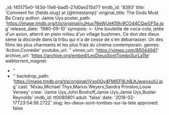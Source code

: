 _id: f45175e0-143d-11e8-bad5-27d0ae215d77
tmdb_id: '8393'
title: 'Comment for {fields.slug} at {@timestamp}'
original_title: The Gods Must Be Crazy
author: Jamie Uys
poster_path: 'https://image.tmdb.org/t/p/original/nJHux76eWUeK59v9CO44CQwGF5a.jpg'
release_date: '1980-09-10'
synopsis: >-
  Une bouteille de coca-cola, jetée d'un avion, atterrit en plein milieu d'un
  village bushmen. Ce don des dieux sème la discorde dans la tribu qui n'a de
  cesse de s'en débarrasser. Un des films les plus charmants et les plus frais
  du cinéma contemporain.
genres: 'Action,Comédie'
youtube_url: ''
vimeo_url: 'https://vimeo.com/85044941'
archive_url: 'https://archive.org/embed/LesDieuxSontTombsSurLaTte'
webtorrent_magnet:
  - ''
  - ''
backdrop_path: 'https://image.tmdb.org/t/p/original/iVxo0Qy4FMIEF9LhBJtJwwvsuIU.jpg'
cast: 'N!xau,Michael Thys,Marius Weyers,Sandra Prinsloo,Louw Verwey'
crew: 'Jamie Uys,John Boshoff,Jamie Uys,Jamie Uys,Buster Reynolds'
imdb_id: tt0080801
adult: 'false'
date: '2018-02-17T23:54:56.272Z'
slug: les-dieux-sont-tombes-sur-la-tete
approved: false
